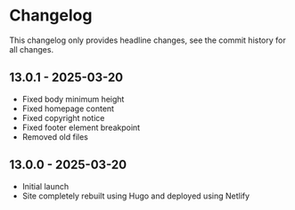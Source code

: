 # Changelog

This changelog only provides headline changes, see the commit history for all changes.

## 13.0.1 - 2025-03-20
* Fixed body minimum height
* Fixed homepage content
* Fixed copyright notice
* Fixed footer element breakpoint
* Removed old files

## 13.0.0 - 2025-03-20
* Initial launch
* Site completely rebuilt using Hugo and deployed using Netlify
